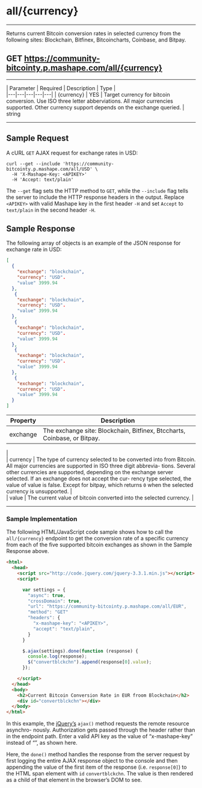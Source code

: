 
# all/{currency}
---
Returns current Bitcoin conversion rates in selected currency from the following sites: Blockchain, Bitfinex, Bitcoincharts, Coinbase, and Bitpay.


## GET https://community-bitcointy.p.mashape.com/all/{currency}

---
   

|  Parameter | Required | Description | Type |  
|---|---|---|---|---|
| {currency}  | YES  |  Target currency for bitcoin conversion. Use ISO three letter abberviations. All major currencies supported. Other currency support depends on the exchange queried. | string

---

## Sample Request

A cURL `GET` AJAX request for exchange rates in USD:


```
curl --get --include 'https://community-bitcointy.p.mashape.com/all/USD' \
  -H 'X-Mashape-Key: <APIKEY>'
  -H 'Accept: text/plain'
```

The `--get` flag sets the HTTP method to `GET`, while the `--include` flag tells the server to include the HTTP response headers in the output. Replace `<APIKEY>` with valid Mashape key in the first header `-H` and set `Accept` to `text/plain` in the second header `-H`.
    
## Sample Response

The following array of objects is an example of the JSON response for exchange rate in USD:

```json
[
  {
    "exchange": "blockchain",
    "currency": "USD".
    "value" 3999.94
  },
   {
    "exchange": "blockchain",
    "currency": "USD".
    "value" 3999.94
  },
   {
    "exchange": "blockchain",
    "currency": "USD".
    "value" 3999.94
  },
   {
    "exchange": "blockchain",
    "currency": "USD".
    "value" 3999.94
  },
   {
    "exchange": "blockchain",
    "currency": "USD".
    "value" 3999.94
  }
]
```


|  Property | Description  |  
|---|---|
| exchange  |  The exchange site: Blockchain, Bitfinex, Btccharts, Coinbase, or Bitpay. |
  |   
| currency  |    The type of currency selected to be converted into from Bitcoin. All major currencies are supported in ISO three digit abbrevia- tions. Several other currencies are supported, depending on the exchange server selected. If an exchange does not accept the cur- rency type selected, the value of value is false. Except for bitpay, which returns `0` when the selected currency is unsupported.
 |   
| value  |  The current value of bitcoin converted into the selected currency.
 |  

---  
### Sample Implementation

The following HTML/JavaScript code sample shows how to call the `all/{currency}` endpoint to get the conversion rate of a specific currency from each of the five supported bitcoin exchanges as shown in the Sample Response above.

```html
<html>
  <head>
    <script src="http://code.jquery.com/jquery-3.3.1.min.js"></script>
    <script>

      var settings = {
        "async": true,
        "crossDomain": true,
        "url": "https://community-bitcointy.p.mashape.com/all/EUR",
        "method": "GET"
        "headers": {
          "x-mashape-key": "<APIKEY>",
          "accept": "text/plain",
        }
      }

      $.ajax(settings).done(function (response) {
        console.log(response);
        $("convertblckchn").append(response[0].value);
      });

    </script>
  </head>
  <body>
    <h2>Current Bitcoin Conversion Rate in EUR froom Blockchain</h2>
    <div id="convertblckchn"></div>
  </body>
</html>
```

In this example, the [jQuery’s](https://jquery.com/) `ajax()` method requests the remote resource asynchro- nously. Authorization gets passed through the header rather than in the endpoint path. Enter a valid API key as the value of “x-mashape-key” instead of “<APIKEY>”, as shown here.

Here, the `done()` method handles the response from the server request by first logging the entire AJAX response object to the console and then appending the value of the first item of the response (i.e. `response[0]`) to the HTML span element with `id` `convertblckchn`. The value is then rendered as a child of that element in the browser’s DOM to see.